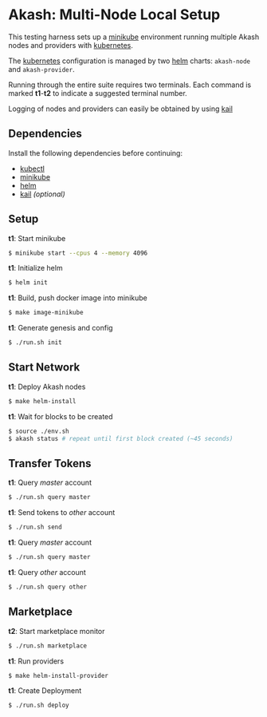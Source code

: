 # Akash: Multi-Node Local Setup

This testing harness sets up a [minikube](https://github.com/kubernetes/minikube) environment
running multiple Akash nodes and providers with [kubernetes](https://kubernetes.io/).

The [kubernetes](https://kubernetes.io/) configuration is managed by two [helm](https://helm.sh) 
charts: `akash-node` and `akash-provider`.

Running through the entire suite requires two terminals.
Each command is marked __t1__-__t2__ to indicate a suggested terminal number.

Logging of nodes and providers can easily be obtained by using [kail](https://github.com/boz/kail)

## Dependencies

Install the following dependencies before continuing:

 * [kubectl](https://kubernetes.io/docs/tasks/tools/install-kubectl/)
 * [minikube](https://github.com/kubernetes/minikube)
 * [helm](https://docs.helm.sh/using_helm/#installing-helm)
 * [kail](https://github.com/boz/kail) _(optional)_

## Setup

__t1__: Start minikube

```sh
$ minikube start --cpus 4 --memory 4096
```

__t1__: Initialize helm
```sh
$ helm init
```

__t1__: Build, push docker image into minikube
```sh
$ make image-minikube
```

__t1__: Generate genesis and config
```sh
$ ./run.sh init
```

## Start Network

__t1__: Deploy Akash nodes
```sh
$ make helm-install
```

__t1__: Wait for blocks to be created
```sh
$ source ./env.sh
$ akash status # repeat until first block created (~45 seconds)
```

## Transfer Tokens

__t1__: Query _master_ account
```sh
$ ./run.sh query master
```

__t1__: Send tokens to _other_ account
```sh
$ ./run.sh send
```

__t1__: Query _master_ account
```sh
$ ./run.sh query master
```

__t1__: Query _other_ account
```sh
$ ./run.sh query other
```

## Marketplace

__t2__: Start marketplace monitor
```sh
$ ./run.sh marketplace
```

__t1__: Run providers
```sh
$ make helm-install-provider
```

__t1__: Create Deployment
```sh
$ ./run.sh deploy
```
